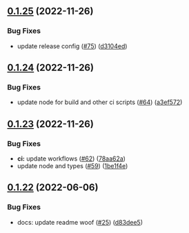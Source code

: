 ## [0.1.25](https://github.com/dankreiger/groop/compare/v0.1.24...v0.1.25) (2022-11-26)


### Bug Fixes

* update release config ([#75](https://github.com/dankreiger/groop/issues/75)) ([d3104ed](https://github.com/dankreiger/groop/commit/d3104ed6b1d44c68d8d7d93082f7931c9d5901f9))

## [0.1.24](https://github.com/dankreiger/groop/compare/v0.1.23...v0.1.24) (2022-11-26)


### Bug Fixes

* update node for build and other ci scripts ([#64](https://github.com/dankreiger/groop/issues/64)) ([a3ef572](https://github.com/dankreiger/groop/commit/a3ef572f4b8d36f809fe8463894ae3e55037cb81))

## [0.1.23](https://github.com/dankreiger/groop/compare/v0.1.22...v0.1.23) (2022-11-26)


### Bug Fixes

* **ci:** update workflows ([#62](https://github.com/dankreiger/groop/issues/62)) ([78aa62a](https://github.com/dankreiger/groop/commit/78aa62a9c9ddf6e822c3ef5dd08ef7b78f8386eb))
* update node and types ([#59](https://github.com/dankreiger/groop/issues/59)) ([1be1f4e](https://github.com/dankreiger/groop/commit/1be1f4ec183703fe82656bcdd786d8737aa765cd))

## [0.1.22](https://github.com/dankreiger/groop/compare/v0.1.21...v0.1.22) (2022-06-06)


### Bug Fixes

* docs: update readme woof ([#25](https://github.com/dankreiger/groop/issues/25)) ([d83dee5](https://github.com/dankreiger/groop/commit/d83dee575c74dd02df9cb708f4d7fa3b5893509a))
